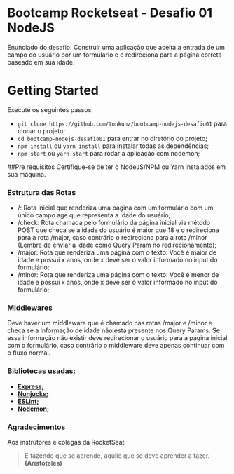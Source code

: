 # Bootcamp Rocketseat - Desafio 01 NodeJS
Enunciado do desafio: Construir uma aplicação que aceita a entrada de um campo do usuário por um formulário e o redireciona para a página correta baseado em sua idade.

# Getting Started
Execute os seguintes passos:
- ```git clone https://github.com/tonkunz/bootcamp-nodejs-desafio01``` para clonar o projeto;
- ```cd bootcamp-nodejs-desafio01``` para entrar no diretório do projeto;
- ```npm install``` ou ```yarn install``` para instalar todas as dependências;
- ```npm start``` ou ```yarn start``` para rodar a aplicação com nodemon;

##Pre requisitos
Certifique-se de ter o NodeJS/NPM ou Yarn instalados em sua máquina.

### Estrutura das Rotas
- /: Rota inicial que renderiza uma página com um formulário com um único campo age que representa a idade do usuário;
- /check: Rota chamada pelo formulário da página inicial via método POST que checa se a idade do usuário é maior que 18 e o redireciona para a rota /major, caso contrário o redireciona para a rota /minor (Lembre de enviar a idade como Query Param no redirecionamento);
- /major: Rota que renderiza uma página com o texto: Você é maior de idade e possui x anos, onde x deve ser o valor informado no input do formulário;
- /minor: Rota que renderiza uma página com o texto: Você é menor de idade e possui x anos, onde x deve ser o valor informado no input do formulário;

### Middlewares
Deve haver um middleware que é chamado nas rotas /major e /minor e checa se a informação de idade não está presente nos Query Params. Se essa informação não existir deve redirecionar o usuário para a página inicial com o formulário, caso contrário o middleware deve apenas continuar com o fluxo normal.

### Bibliotecas usadas:
- [**Express;**](https://expressjs.com/)
- [**Nunjucks;**](https://mozilla.github.io/nunjucks/)
- [**ESLint;**](https://eslint.org/)
- [**Nodemon;**](https://nodemon.io/)

### Agradecimentos
Aos instrutores e colegas da RocketSeat

> É fazendo que se aprende, aquilo que se deve aprender a fazer. **(Aristóteles)**
